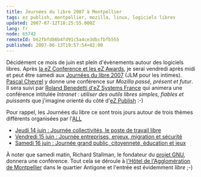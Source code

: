 ```yaml
---
title: Journées du libre 2007 à Montpellier
tags: ez publish, montpellier, mozilla, linux, logiciels libres
updated: 2007-07-12T18:25:55.000Z
lang: fr
node: 65742
remoteId: b62fbfd86b4fd91c5a4ce3dbcfbfb555
published: 2007-06-13T19:57:54+02:00
---
```

 
Décidément ce mois de juin est plein d'évènements autour des logiciels libres. Après [la eZ Conference et les eZ Awards](/post/ez-conference-2007), je serai vendredi après midi et peut être samedi aux [Journées du libre 2007](http://www.all.asso.fr/Realisations/2007/jlm07/) (JLM pour les intimes). [Pascal Chevrel](http://chevrel.org/fr/carnet/index.php?2007/06/10/664-journees-du-libre-de-montpellier) y donne une conférence sur *Mozilla passé, présent et futur*. Il sera suivi par [Roland Benedetti d'eZ Systems France](http://ez.no/company/ez_crew/france) qui animera une conférence intitulée *Intranet : utiliser des outils libres simples, fiables et puissants* que j'imagine orienté du côté d'[eZ Publish]() :-)

 
Pour rappel, les Journées du libre ce sont trois jours autour de trois thèmes différents organisées par l'[ALL](http://www.all.asso.fr/)

  * [Jeudi 14 juin : Journée collectivités, le poste de travail libre](http://www.all.asso.fr/Realisations/2007/jlm07/ProgrammesJLM07/JourneeCollectivite)
 * [Vendredi 15 juin : Journée entreprises, enjeux, migration et sécurité](http://www.all.asso.fr/Realisations/2007/jlm07/ProgrammesJLM07/JourneeEntreprise)
 * [Samedi 16 juin : Journée grand public, citoyenneté, éducation et jeux](http://www.all.asso.fr/Realisations/2007/jlm07/ProgrammesJLM07/JourneeGrandPublic)
 
 
À noter que samedi matin, Richard Stallman, le fondateur du [projet GNU](http://www.gnu.org/), donnera une conférence. Tout cela se déroule à [l'Hôtel de l'Agglomération de Montpellier](http://maps.google.fr/maps?f=l&amp;hl=fr&amp;q=montpellier,+hotel+de+l%27agglom%C3%A9ration&amp;ie=UTF8&amp;near=Montpellier&amp;ll=43.607944,3.88828&amp;spn=0.010814,0.020084&amp;t=h&amp;z=16&amp;iwloc=A&amp;om=1) dans le quartier Antigone et l'entrée est évidemment *libre* ;-)

